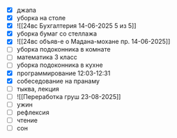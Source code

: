 - [x] джапа
- [x] уборка на столе
- [x] ![[24вс Бухгалтерия 14-06-2025 5 из 5]]
- [x] уборка бумаг со стеллажа
- [x] ![[24вс объяв-е о Мадана-мохане пр. 14-06-2025]]
- [ ] уборка подоконника в комнате
- [ ] математика 3 класс
- [ ] уборка подоконника в кухне
- [x] программирование 12:03-12:31
- [x] собеседование на пранаму
- [ ] тыква, лекция
- [ ] ![[Переработка груш 23-08-2025]]
- [ ] ужин
- [ ] рефлексия
- [ ] чтение
- [ ] сон